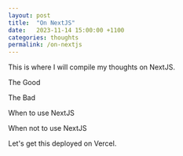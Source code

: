 ```yaml
---
layout: post
title:  "On NextJS"
date:   2023-11-14 15:00:00 +1100
categories: thoughts
permalink: /on-nextjs
---
```

This is where I will compile my thoughts on NextJS.

The Good

The Bad

When to use NextJS

When not to use NextJS

Let's get this deployed on Vercel.